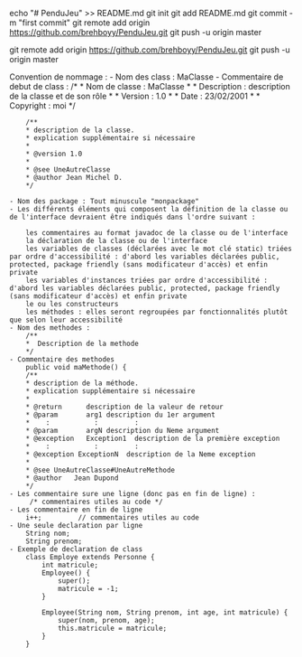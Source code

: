 echo "# PenduJeu" >> README.md
git init
git add README.md
git commit -m "first commit"
git remote add origin https://github.com/brehboyy/PenduJeu.git
git push -u origin master


git remote add origin https://github.com/brehboyy/PenduJeu.git
git push -u origin master


Convention de nommage : 
    - Nom des class : MaClasse
    - Commentaire de debut de class : 
        /*
        * Nom de classe : MaClasse
        *
        * Description   : description de la classe et de son rôle 
        *
        * Version       : 1.0
        *
        * Date          : 23/02/2001
        * 
        * Copyright     : moi
        */

        /**
        * description de la classe.
        * explication supplémentaire si nécessaire
        * 
        * @version 1.0
        *
        * @see UneAutreClasse
        * @author Jean Michel D.
        */

    - Nom des package : Tout minuscule "monpackage"
    - Les différents éléments qui composent la définition de la classe ou de l'interface devraient être indiqués dans l'ordre suivant :

        les commentaires au format javadoc de la classe ou de l'interface
        la déclaration de la classe ou de l'interface
        les variables de classes (déclarées avec le mot clé static) triées par ordre d'accessibilité : d'abord les variables déclarées public, protected, package friendly (sans modificateur d'accès) et enfin private
        les variables d'instances triées par ordre d'accessibilité : d'abord les variables déclarées public, protected, package friendly (sans modificateur d'accès) et enfin private
        le ou les constructeurs
        les méthodes : elles seront regroupées par fonctionnalités plutôt que selon leur accessibilité
    - Nom des methodes : 
        /**
        *  Description de la methode
        */
    - Commentaire des methodes
        public void maMethode() {
        /** 
        * description de la méthode.
        * explication supplémentaire si nécessaire 
        *  
        * @return      description de la valeur de retour 
        * @param       arg1 description du 1er argument 
        *    :           :         : 
        * @param       argN description du Neme argument 
        * @exception   Exception1  description de la première exception 
        *    :           :         : 
        * @exception ExceptionN  description de la Neme exception 
        * 
        * @see UneAutreClasse#UneAutreMethode 
        * @author   Jean Dupond 
        */
    - Les commentaire sure une ligne (donc pas en fin de ligne) : 
         /* commentaires utiles au code */
    - Les commentaire en fin de ligne
        i++;         // commentaires utiles au code
    - Une seule declaration par ligne 
        String nom;
        String prenom;
    - Exemple de declaration de class
        class Employe extends Personne {
            int matricule;
            Employee() {
                super();
                matricule = -1;
            }
            
            Employee(String nom, String prenom, int age, int matricule) {
                super(nom, prenom, age);
                this.matricule = matricule;
            }
        }
    